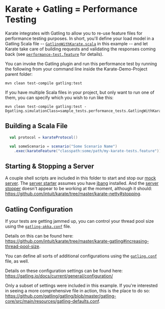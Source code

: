 # Karate + Gatling = Performance Testing

Karate integrates with Gatling to allow you to re-use feature files for performance testing purposes.  In short, you'll define your load model in a Gatling Scala file -- [`GatlingWithKarate.scala`](https://github.com/staffier/Karate-Demo-Project/tree/main/src/test/java/sample_tests/performance_tests/GatlingWithKarate.scala) in this example -- and let Karate take care of building requests and validating the responses coming back (see [`performance-test.feature`](https://github.com/staffier/Karate-Demo-Project/tree/main/src/test/java/sample_tests/performance_tests/performance-test.feature) for details). 

You can invoke the Gatling plugin and run this performance test by running the following from your command line inside the Karate-Demo-Project parent folder:

```
mvn clean test-compile gatling:test
```

If you have multiple Scala files in your project, but only want to run one of them, you can specify which you wish to run like this:

```
mvn clean test-compile gatling:test -Dgatling.simulationClass=sample_tests.performance_tests.GatlingWithKarate
```
## Building a Scala File


```scala
  val protocol = karateProtocol()

  val someScenario = scenario("Some Scenario Name")
    .exec(karateFeature("classpath:some/path/my-karate-tests.feature"))
```

## Starting & Stopping a Server

A couple shell scripts are included in this folder to start and stop our [mock server](https://github.com/staffier/Karate-Demo-Project/tree/main/src/test/java/mock_server/server.feature).  The [server starter](https://github.com/staffier/Karate-Demo-Project/tree/main/src/test/java/sample_tests/performance_tests/server-starter.sh) assumes you have [jbang](https://www.jbang.dev/) installed.  And the [server stopper](https://github.com/staffier/Karate-Demo-Project/tree/main/src/test/java/sample_tests/performance_tests/server-stopper.sh) doesn't appear to be working at the moment, although it should: https://github.com/intuit/karate/tree/master/karate-netty#stopping. 

## Gatling Configuration

If your tests are getting jammed up, you can control your thread pool size using the [`gatling-akka.conf`](https://github.com/staffier/Karate-Demo-Project/tree/main/src/test/java/sample_tests/performance_tests/gatling-akka.conf) file. 

Details on this can be found here: https://github.com/intuit/karate/tree/master/karate-gatling#increasing-thread-pool-size. 

You can define all sorts of additional configurations using the [`gatling.conf`](https://github.com/staffier/Karate-Demo-Project/tree/main/src/test/java/sample_tests/performance_tests/gatling.conf) file, as well. 

Details on these configuration settings can be found here: https://gatling.io/docs/current/general/configuration/

Only a subset of settings were included in this example.  If you're interested in seeing a more comprehensive file in action, this is the place to do so: https://github.com/gatling/gatling/blob/master/gatling-core/src/main/resources/gatling-defaults.conf. 
